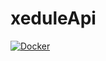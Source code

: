 # xeduleApi

[![Docker](https://github.com/HoeLangNog/xeduleApi/actions/workflows/docker-publish.yml/badge.svg)](https://github.com/HoeLangNog/xeduleApi/actions/workflows/docker-publish.yml)
